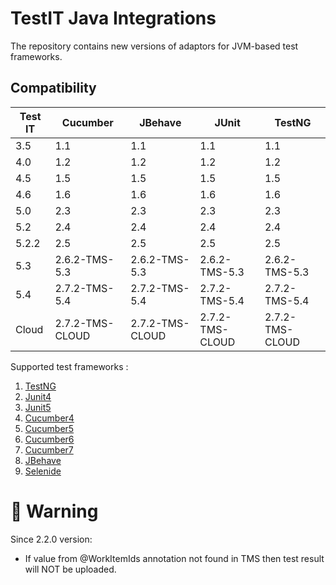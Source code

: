 # TestIT Java Integrations
The repository contains new versions of adaptors for JVM-based test frameworks.

## Compatibility

| Test IT | Cucumber        | JBehave         | JUnit           | TestNG          |
|---------|-----------------|-----------------|-----------------|-----------------|
| 3.5     | 1.1             | 1.1             | 1.1             | 1.1             |
| 4.0     | 1.2             | 1.2             | 1.2             | 1.2             |
| 4.5     | 1.5             | 1.5             | 1.5             | 1.5             |
| 4.6     | 1.6             | 1.6             | 1.6             | 1.6             |
| 5.0     | 2.3             | 2.3             | 2.3             | 2.3             |
| 5.2     | 2.4             | 2.4             | 2.4             | 2.4             |
| 5.2.2   | 2.5             | 2.5             | 2.5             | 2.5             |
| 5.3     | 2.6.2-TMS-5.3   | 2.6.2-TMS-5.3   | 2.6.2-TMS-5.3   | 2.6.2-TMS-5.3   |
| 5.4     | 2.7.2-TMS-5.4   | 2.7.2-TMS-5.4   | 2.7.2-TMS-5.4   | 2.7.2-TMS-5.4   |
| Cloud   | 2.7.2-TMS-CLOUD | 2.7.2-TMS-CLOUD | 2.7.2-TMS-CLOUD | 2.7.2-TMS-CLOUD |




Supported test frameworks :
 1. [TestNG](https://github.com/testit-tms/adapters-java/tree/main/testit-adapter-testng)
 2. [Junit4](https://github.com/testit-tms/adapters-java/tree/main/testit-adapter-junit4)
 3. [Junit5](https://github.com/testit-tms/adapters-java/tree/main/testit-adapter-junit5)
 4. [Cucumber4](https://github.com/testit-tms/adapters-java/tree/main/testit-adapter-cucumber4)
 5. [Cucumber5](https://github.com/testit-tms/adapters-java/tree/main/testit-adapter-cucumber5)
 6. [Cucumber6](https://github.com/testit-tms/adapters-java/tree/main/testit-adapter-cucumber6)
 7. [Cucumber7](https://github.com/testit-tms/adapters-java/tree/main/testit-adapter-cucumber7)
 8. [JBehave](https://github.com/testit-tms/adapters-java/tree/main/testit-adapter-jbehave)
 9. [Selenide](https://github.com/testit-tms/adapters-java/tree/main/testit-adapter-selenide)

# 🚀 Warning
Since 2.2.0 version:
- If value from @WorkItemIds annotation not found in TMS then test result will NOT be uploaded.
